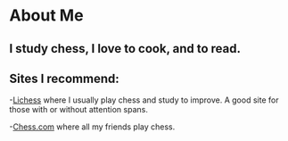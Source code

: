 # About Me
## I study chess, I love to cook, and to read.
## Sites I recommend:
  -[Lichess](www.lichess.com) where I usually play chess and study to improve. A good site for those with or without attention spans.
  
  -[Chess.com](www.chess.com) where all my friends play chess.
